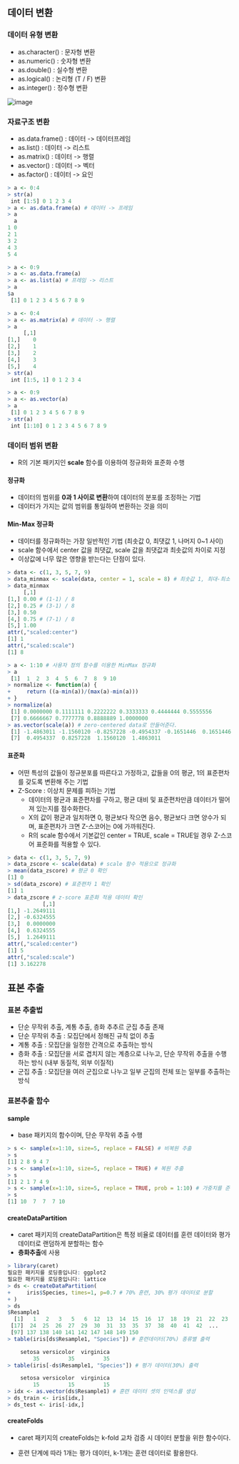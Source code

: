 ## 데이터 변환 

### 데이터 유형 변환 

- as.character() : 문자형 변환
- as.numeric() : 숫자형 변환
- as.double() : 실수형 변환 
- as.logical() : 논리형 (T / F) 변환
- as.integer() : 정수형 변환 

![image](https://user-images.githubusercontent.com/81945553/142623704-aa1b7189-3e7a-49a6-bfb7-5161c39435d3.png)



### 자료구조 변환 

- as.data.frame() : 데이터 -> 데이터프레임 
- as.list() : 데이터 -> 리스트 
- as.matrix() : 데이터 -> 행렬
- as.vector() : 데이터 -> 벡터
- as.factor() : 데이터 -> 요인 

```R
> a <- 0:4
> str(a)
 int [1:5] 0 1 2 3 4
> a <- as.data.frame(a) # 데이터 -> 프레임
> a
  a
1 0
2 1
3 2
4 3
5 4

> a <- 0:9
> a <- as.data.frame(a)
> a <- as.list(a) # 프레임 -> 리스트 
> a
$a
 [1] 0 1 2 3 4 5 6 7 8 9

> a <- 0:4
> a <- as.matrix(a) # 데이터 -> 행렬
> a
     [,1]
[1,]    0
[2,]    1
[3,]    2
[4,]    3
[5,]    4
> str(a)
 int [1:5, 1] 0 1 2 3 4

> a <- 0:9
> a <- as.vector(a)
> a
 [1] 0 1 2 3 4 5 6 7 8 9
> str(a)
 int [1:10] 0 1 2 3 4 5 6 7 8 9
```



### 데이터 범위 변환 

- R의 기본 패키지인 **scale** 함수를 이용하여 정규화와 표준화 수행 

#### 정규화

- 데이터의 범위를 **0과 1 사이로 변환**하여 데이터의 분포를 조정하는 기법 
- 데이터가 가지는 값의 범위를 통일하여 변환하는 것을 의미 



#### Min-Max 정규화

- 데이터를 정규화하는 가장 일반적인 기법 (최솟값 0, 최댓값 1, 나머지 0~1 사이)
- scale 함수에서 center 값을 최댓값, scale 값을 최댓값과 최솟값의 차이로 지정
- 이상값에 너무 많은 영향을 받는다는 단점이 있다.  

```R
> data <- c(1, 3, 5, 7, 9)
> data_minmax <- scale(data, center = 1, scale = 8) # 최솟값 1, 최대-최소 = 8
> data_minmax
     [,1]
[1,] 0.00 # (1-1) / 8 
[2,] 0.25 # (3-1) / 8
[3,] 0.50
[4,] 0.75 # (7-1) / 8
[5,] 1.00
attr(,"scaled:center")
[1] 1
attr(,"scaled:scale")
[1] 8
```

```R
> a <- 1:10 # 사용자 정의 함수를 이용한 MinMax 정규화
> a
 [1]  1  2  3  4  5  6  7  8  9 10
> normalize <- function(a) {
+     return ((a-min(a))/(max(a)-min(a)))
+ }
> normalize(a)
 [1] 0.0000000 0.1111111 0.2222222 0.3333333 0.4444444 0.5555556
 [7] 0.6666667 0.7777778 0.8888889 1.0000000
> as.vector(scale(a)) # zero-centered data로 만들어준다.
 [1] -1.4863011 -1.1560120 -0.8257228 -0.4954337 -0.1651446  0.1651446
 [7]  0.4954337  0.8257228  1.1560120  1.4863011
```

#### 표준화

- 어떤 특성의 값들이 정규분포를 따른다고 가정하고, 값들을 0의 평균, 1의 표준편차를 갖도록 변환해 주는 기법 
- Z-Score : 이상치 문제를 피하는 기법 
  - 데이터의 평균과 표준편차를 구하고, 평균 대비 및 표준편차만큼 데이터가 떨어져 있는지를 점수화한다. 
  - X의 값이 평균과 일치하면 0, 평균보다 작으면 음수, 평균보다 크면 양수가 되며, 표준편차가 크면 Z-스코어는 0에 가까워진다.
  - R의 scale 함수에서 기본값인 center = TRUE, scale = TRUE일 경우 Z-스코어 표준화를 적용할 수 있다. 

```R
> data <- c(1, 3, 5, 7, 9)
> data_zscore <- scale(data) # scale 함수 적용으로 정규화
> mean(data_zscore) # 평균 0 확인
[1] 0
> sd(data_zscore) # 표준편차 1 확인
[1] 1
> data_zscore # z-score 표준화 적용 데이터 확인 
           [,1]
[1,] -1.2649111
[2,] -0.6324555
[3,]  0.0000000
[4,]  0.6324555
[5,]  1.2649111
attr(,"scaled:center")
[1] 5
attr(,"scaled:scale")
[1] 3.162278
```



## 표본 추출 



### 표본 추출법

- 단순 무작위 추출, 계통 추출, 층화 추추르 군집 추출 존재 
- 단순 무작위 추출 : 모집단에서 정해진 규칙 없이 추출 
- 계통 추출 : 모집단을 일정한 간격으로 추출하는 방식
- 층화 추출 : 모집단을 서로 겹치지 않는 계층으로 나누고, 단순 무작위 추출을 수행하는 방식 (내부 동질적, 외부 이질적)
- 군집 추출 : 모집단을 여러 군집으로 나누고 일부 군집의 전체 또는 일부를 추출하는 방식  

### 표본추출 함수

#### sample

- base 패키지의 함수이며, 단순 무작위 추출 수행 

```R
> s <- sample(x=1:10, size=5, replace = FALSE) # 비복원 추출
> s
[1] 2 8 9 4 7
> s <- sample(x=1:10, size=5, replace = TRUE) # 복원 추출
> s
[1] 2 1 7 4 9
> s <- sample(x=1:10, size=5, replace = TRUE, prob = 1:10) # 가중치를 준 표본 추출 
> s
[1] 10  7  7  7 10
```



#### createDataPartition

- caret 패키지의 createDataPartition은 특정 비율로 데이터를 훈련 데이터와 평가 데이터로 랜덤하게 분할하는 함수 
- **층화추출**에 사용

```R
> library(caret)
필요한 패키지를 로딩중입니다: ggplot2
필요한 패키지를 로딩중입니다: lattice
> ds <- createDataPartition(
+     iris$Species, times=1, p=0.7 # 70% 훈련, 30% 평가 데이터로 분할
+ )
> ds
$Resample1
  [1]   1   2   3   5   6  12  13  14  15  16  17  18  19  21  22  23
 [17]  24  25  26  27  29  30  31  33  35  37  38  40  41  42  ...
 [97] 137 138 140 141 142 147 148 149 150
> table(iris[ds$Resample1, "Species"]) # 훈련데이터(70%) 종류별 출력

    setosa versicolor  virginica 
        35         35         35 
> table(iris[-ds$Resample1, "Species"]) # 평가 데이터(30%) 출력

    setosa versicolor  virginica 
        15         15         15 
> idx <- as.vector(ds$Resample1) # 훈련 데이터 셋의 인덱스를 생성
> ds_train <- iris[idx,] 
> ds_test <- iris[-idx,]
```

#### createFolds

- caret 패키지의 createFolds는 k-fold 교차 검증 시 데이터 분할을 위한 함수이다. 

- 훈련 단계에 따라 1개는 평가 데이터, k-1개는 훈련 데이터로 활용한다.

  

